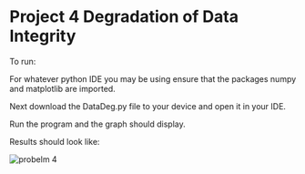 # Project 4 Degradation of Data Integrity

To run:

For whatever python IDE you may be using ensure that the packages numpy and matplotlib are imported. 

Next download the DataDeg.py file to your device and open it in your IDE.

Run the program and the graph should display.

Results should look like:

![probelm 4](https://user-images.githubusercontent.com/85852238/199647489-e948fc6c-ee79-4199-8c85-75879c7c623e.jpg)
